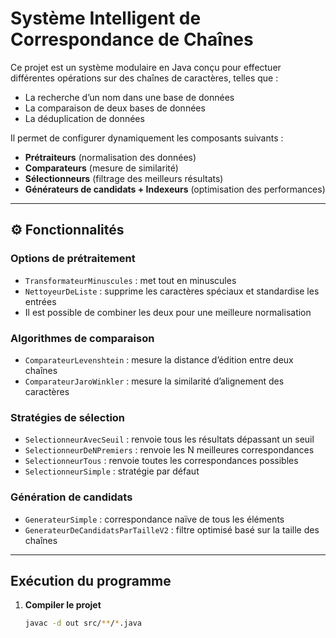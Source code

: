 #  Système Intelligent de Correspondance de Chaînes

Ce projet est un système modulaire en Java conçu pour effectuer différentes opérations sur des chaînes de caractères, telles que :
- La recherche d’un nom dans une base de données
- La comparaison de deux bases de données
- La déduplication de données

Il permet de configurer dynamiquement les composants suivants :
- **Prétraiteurs** (normalisation des données)
- **Comparateurs** (mesure de similarité)
- **Sélectionneurs** (filtrage des meilleurs résultats)
- **Générateurs de candidats + Indexeurs** (optimisation des performances)

---

## ⚙️ Fonctionnalités

###  Options de prétraitement
- `TransformateurMinuscules` : met tout en minuscules
- `NettoyeurDeListe` : supprime les caractères spéciaux et standardise les entrées
- Il est possible de combiner les deux pour une meilleure normalisation

###  Algorithmes de comparaison
- `ComparateurLevenshtein` : mesure la distance d’édition entre deux chaînes
- `ComparateurJaroWinkler` : mesure la similarité d’alignement des caractères

###  Stratégies de sélection
- `SelectionneurAvecSeuil` : renvoie tous les résultats dépassant un seuil
- `SelectionneurDeNPremiers` : renvoie les N meilleures correspondances
- `SelectionneurTous` : renvoie toutes les correspondances possibles
- `SelectionneurSimple` : stratégie par défaut

###  Génération de candidats
- `GenerateurSimple` : correspondance naïve de tous les éléments
- `GenerateurDeCandidatsParTailleV2` : filtre optimisé basé sur la taille des chaînes

---

##  Exécution du programme

1. **Compiler le projet**
   ```bash
   javac -d out src/**/*.java
